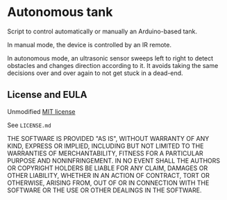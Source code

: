 # Autonomous tank

Script to control automatically or manually an Arduino-based tank.

In manual mode, the device is controlled by an IR remote.

In autonomous mode, an ultrasonic sensor sweeps left to right to detect obstacles and changes direction according to it. It avoids taking the same decisions over and over again to not get stuck in a dead-end.



## License and EULA

Unmodified [MIT license](https://opensource.org/licenses/MIT)

See `LICENSE.md`

THE SOFTWARE IS PROVIDED "AS IS", WITHOUT WARRANTY OF ANY KIND, EXPRESS OR IMPLIED, INCLUDING BUT NOT LIMITED TO THE WARRANTIES OF MERCHANTABILITY, FITNESS FOR A PARTICULAR PURPOSE AND NONINFRINGEMENT. IN NO EVENT SHALL THE AUTHORS OR COPYRIGHT HOLDERS BE LIABLE FOR ANY CLAIM, DAMAGES OR OTHER LIABILITY, WHETHER IN AN ACTION OF CONTRACT, TORT OR OTHERWISE, ARISING FROM, OUT OF OR IN CONNECTION WITH THE SOFTWARE OR THE USE OR OTHER DEALINGS IN THE SOFTWARE.

